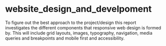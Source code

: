 # website_design_and_develpoment

To figure out the best approach to the project/design this report investigates the different components that responsive web design 
is formed by. This will include grid layouts, images, typography, navigation, media queries and breakpoints and mobile first and 
accessibility. 
